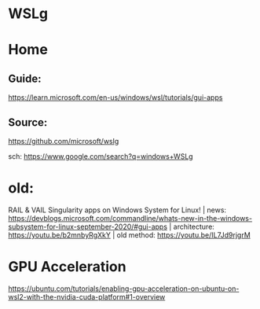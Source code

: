 # WSLg
# Home
## Guide:
https://learn.microsoft.com/en-us/windows/wsl/tutorials/gui-apps

## Source:
https://github.com/microsoft/wslg

sch: https://www.google.com/search?q=windows+WSLg


# old:
RAIL &amp; VAIL Singularity apps on Windows System for Linux! | news: https://devblogs.microsoft.com/commandline/whats-new-in-the-windows-subsystem-for-linux-september-2020/#gui-apps | architecture: https://youtu.be/b2mnbyRgXkY | old method: https://youtu.be/IL7Jd9rjgrM

# GPU Acceleration
https://ubuntu.com/tutorials/enabling-gpu-acceleration-on-ubuntu-on-wsl2-with-the-nvidia-cuda-platform#1-overview
